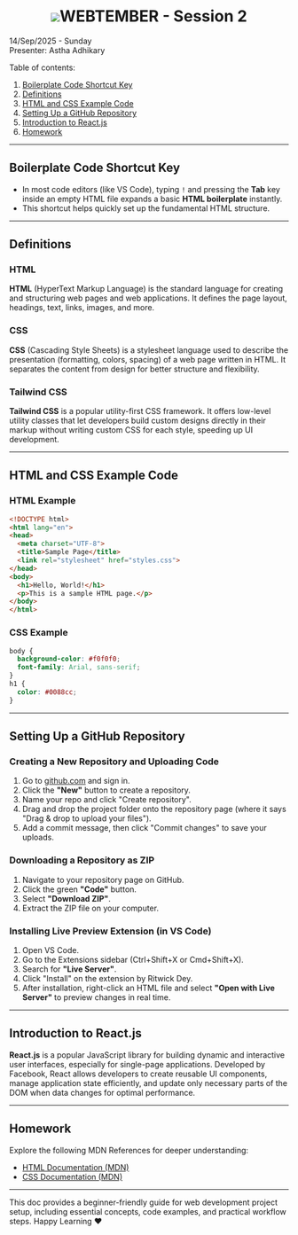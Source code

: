 <b><h1 align="center"><img src="media/logo.svg">WEBTEMBER - Session 2</h1></b>

14/Sep/2025 - Sunday<br>
Presenter: Astha Adhikary
<!-- TODO: Add GDrive recording link -->

Table of contents:
1. [Boilerplate Code Shortcut Key](#boilerplate-code-shortcut-key)
2. [Definitions](#definitions)
3. [HTML and CSS Example Code](#html-and-css-example-code)
4. [Setting Up a GitHub Repository](#setting-up-a-github-repository)
5. [Introduction to React.js](#introduction-to-reactjs)
6. [Homework](#homework)



---



## Boilerplate Code Shortcut Key

- In most code editors (like VS Code), typing `!` and pressing the **Tab** key inside an empty HTML file expands a basic **HTML boilerplate** instantly.
- This shortcut helps quickly set up the fundamental HTML structure.



---



## Definitions

### HTML

**HTML** (HyperText Markup Language) is the standard language for creating and structuring web pages and web applications. It defines the page layout, headings, text, links, images, and more.

### CSS

**CSS** (Cascading Style Sheets) is a stylesheet language used to describe the presentation (formatting, colors, spacing) of a web page written in HTML. It separates the content from design for better structure and flexibility.

### Tailwind CSS

**Tailwind CSS** is a popular utility-first CSS framework. It offers low-level utility classes that let developers build custom designs directly in their markup without writing custom CSS for each style, speeding up UI development.



---



## HTML and CSS Example Code

### HTML Example

```html
<!DOCTYPE html>
<html lang="en">
<head>
  <meta charset="UTF-8">
  <title>Sample Page</title>
  <link rel="stylesheet" href="styles.css">
</head>
<body>
  <h1>Hello, World!</h1>
  <p>This is a sample HTML page.</p>
</body>
</html>
```

### CSS Example

```css
body {
  background-color: #f0f0f0;
  font-family: Arial, sans-serif;
}
h1 {
  color: #0088cc;
}
```



---



## Setting Up a GitHub Repository

### Creating a New Repository and Uploading Code

1. Go to [github.com](https://github.com/) and sign in.
2. Click the **"New"** button to create a repository.
3. Name your repo and click "Create repository".
4. Drag and drop the project folder onto the repository page (where it says "Drag \& drop to upload your files").
5. Add a commit message, then click "Commit changes" to save your uploads.

### Downloading a Repository as ZIP

1. Navigate to your repository page on GitHub.
2. Click the green **"Code"** button.
3. Select **"Download ZIP"**.
4. Extract the ZIP file on your computer.

### Installing Live Preview Extension (in VS Code)

1. Open VS Code.
2. Go to the Extensions sidebar (Ctrl+Shift+X or Cmd+Shift+X).
3. Search for **"Live Server"**.
4. Click "Install" on the extension by Ritwick Dey.
5. After installation, right-click an HTML file and select **"Open with Live Server"** to preview changes in real time.



---



## Introduction to React.js

**React.js** is a popular JavaScript library for building dynamic and interactive user interfaces, especially for single-page applications. Developed by Facebook, React allows developers to create reusable UI components, manage application state efficiently, and update only necessary parts of the DOM when data changes for optimal performance.



---



## Homework

Explore the following MDN References for deeper understanding:
- [HTML Documentation (MDN)](https://developer.mozilla.org/en-US/docs/Web/HTML)
- [CSS Documentation (MDN)](https://developer.mozilla.org/en-US/docs/Web/CSS)



---



This doc provides a beginner-friendly guide for web development project setup, including essential concepts, code examples, and practical workflow steps.
Happy Learning &hearts;

